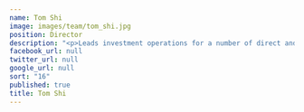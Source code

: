 ```yaml
---
name: Tom Shi
image: images/team/tom_shi.jpg
position: Director
description: "<p>Leads investment operations for a number of direct and affiliate investments throughout China.  Tom previously was a Senior Manager of Shanghai Pharmaceuticals Holding Co. Ltd where he was responsible for direct investments and M&amp;A.</p><p>He received a BA in International Finance and Trade from the University of Portsmouth and an MSc in Finance from the University of Bristol (UK).</p>"
facebook_url: null
twitter_url: null
google_url: null
sort: "16"
published: true
title: Tom Shi
---
```

